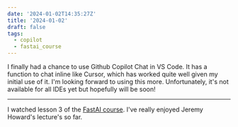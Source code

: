 ```yaml
---
date: '2024-01-02T14:35:27Z'
title: '2024-01-02'
draft: false
tags:
  - copilot
  - fastai_course
---
```


I finally had a chance to use Github Copilot Chat in VS Code.
It has a function to chat inline like Cursor, which has worked quite well given my initial use of it.
I'm looking forward to using this more.
Unfortunately, it's not available for all IDEs yet but hopefully will be soon!

---

I watched lesson 3 of the [FastAI course](https://course.fast.ai/).
I've really enjoyed Jeremy Howard's lecture's so far.
